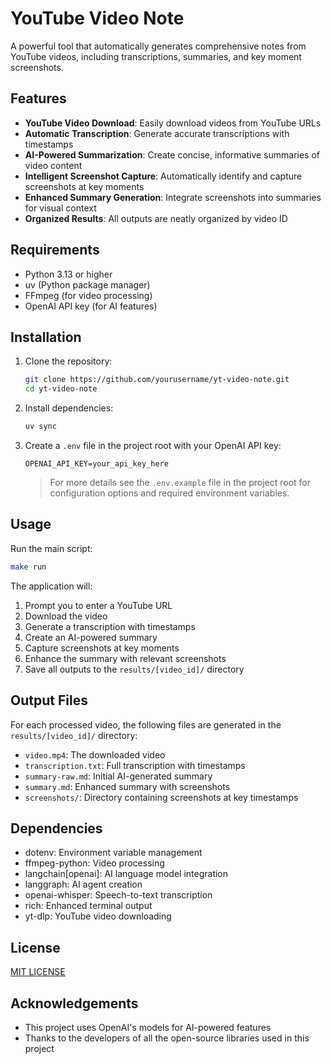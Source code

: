 # YouTube Video Note

A powerful tool that automatically generates comprehensive notes from YouTube videos, including transcriptions, summaries, and key moment screenshots.

## Features

- **YouTube Video Download**: Easily download videos from YouTube URLs
- **Automatic Transcription**: Generate accurate transcriptions with timestamps
- **AI-Powered Summarization**: Create concise, informative summaries of video content
- **Intelligent Screenshot Capture**: Automatically identify and capture screenshots at key moments
- **Enhanced Summary Generation**: Integrate screenshots into summaries for visual context
- **Organized Results**: All outputs are neatly organized by video ID

## Requirements

- Python 3.13 or higher
- uv (Python package manager)
- FFmpeg (for video processing)
- OpenAI API key (for AI features)

## Installation

1. Clone the repository:
   ```bash
   git clone https://github.com/yourusername/yt-video-note.git
   cd yt-video-note
   ```

2. Install dependencies:
   ```bash
   uv sync
   ```

3. Create a `.env` file in the project root with your OpenAI API key:
   ```
   OPENAI_API_KEY=your_api_key_here
   ```
   > For more details see the `.env.example` file in the project root for configuration options and required environment variables.

## Usage

Run the main script:

```bash
make run
```

The application will:
1. Prompt you to enter a YouTube URL
2. Download the video
3. Generate a transcription with timestamps
4. Create an AI-powered summary
5. Capture screenshots at key moments
6. Enhance the summary with relevant screenshots
7. Save all outputs to the `results/[video_id]/` directory

## Output Files

For each processed video, the following files are generated in the `results/[video_id]/` directory:

- `video.mp4`: The downloaded video
- `transcription.txt`: Full transcription with timestamps
- `summary-raw.md`: Initial AI-generated summary
- `summary.md`: Enhanced summary with screenshots
- `screenshots/`: Directory containing screenshots at key timestamps

## Dependencies

- dotenv: Environment variable management
- ffmpeg-python: Video processing
- langchain[openai]: AI language model integration
- langgraph: AI agent creation
- openai-whisper: Speech-to-text transcription
- rich: Enhanced terminal output
- yt-dlp: YouTube video downloading

## License

[MIT LICENSE](./LICENSE)

## Acknowledgements

- This project uses OpenAI's models for AI-powered features
- Thanks to the developers of all the open-source libraries used in this project